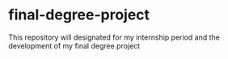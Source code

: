# final-degree-project
This repository will designated for my internship period and the development of my final degree project
